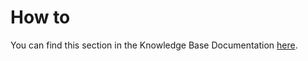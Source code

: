 # How to

You can find this section in the Knowledge Base Documentation [here](https://4wsplatform.gitbooks.io/knowledge-base/content/).

